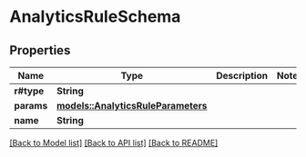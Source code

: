# AnalyticsRuleSchema

## Properties

Name | Type | Description | Notes
------------ | ------------- | ------------- | -------------
**r#type** | **String** |  | 
**params** | [**models::AnalyticsRuleParameters**](AnalyticsRuleParameters.md) |  | 
**name** | **String** |  | 

[[Back to Model list]](../README.md#documentation-for-models) [[Back to API list]](../README.md#documentation-for-api-endpoints) [[Back to README]](../README.md)


